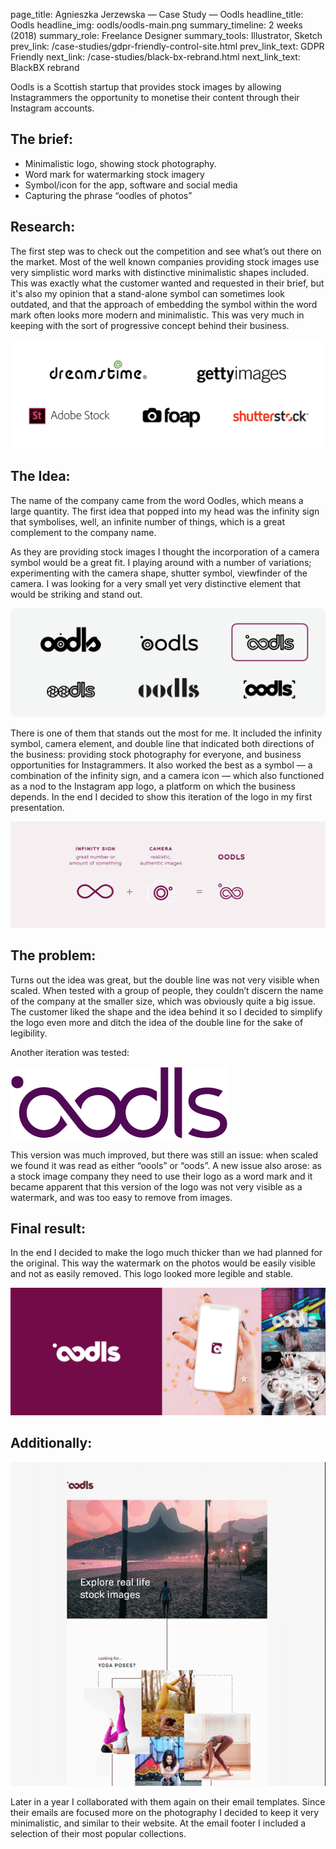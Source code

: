page_title: Agnieszka Jerzewska — Case Study — Oodls
headline_title: Oodls
headline_img: oodls/oodls-main.png
summary_timeline: 2 weeks (2018)
summary_role: Freelance Designer
summary_tools: Illustrator, Sketch
prev_link: /case-studies/gdpr-friendly-control-site.html
prev_link_text: GDPR Friendly
next_link: /case-studies/black-bx-rebrand.html
next_link_text: BlackBX rebrand

Oodls is a Scottish startup that provides stock images by allowing Instagrammers the opportunity to
monetise their content through their Instagram accounts.

## The brief:

* Minimalistic logo, showing stock photography. 
* Word mark for watermarking stock imagery
* Symbol/icon for the app, software and social media 
* Capturing the phrase “oodles of photos”

## Research:

The first step was to check out the competition and see what’s out there on the market. Most of the well known companies 
providing stock images use very simplistic word marks with distinctive minimalistic shapes included. 
This was exactly what the customer wanted and requested in their brief, but it's also my opinion that a stand-alone symbol
can sometimes look outdated, and that the approach of embedding the symbol within the word mark often looks more modern and minimalistic.
This was very much in keeping with the sort of progressive concept behind their business.

<div class="graphic standard" title="Logo research">
    <img src="/resources/img/case-studies/pages/oodls/oodls-inspi.png" 
    alt="Research into other branding, showing the logos of competitors Dreamstime, GettyImages, ShutterStock, foap and Adobe Stock"/>
</div>

## The Idea:

The name of the company came from the word Oodles, which means a large quantity. The first idea that popped into my head was 
the infinity sign that symbolises, well, an infinite number of things, which is a great complement to the company name.
 
As they are providing stock images I thought the incorporation of a camera symbol would be a great fit.
I playing around with a number of variations; experimenting with the camera shape, shutter symbol, viewfinder of the camera. I was 
looking for a very small yet very distinctive element that would be striking and stand out.

<div class="graphic standard">
    <img src="/resources/img/case-studies/pages/oodls/oodls-logo1.png" 
    alt="A number of logo variations incorporating a variety of camera and infinity symbol inspired aspects." />
</div>

There is one of them that stands out the most for me. It included the infinity symbol, camera element, 
and double line that indicated both directions of the business: providing stock photography for everyone, and business 
opportunities for Instagrammers. It also worked the best as a symbol &mdash; a combination of the infinity sign, 
and a camera icon &mdash; which also functioned as a nod to the Instagram app logo, a platform on which the business depends.
In the end I decided to show this iteration of the logo in my first presentation.

<div class="graphic ultrawide">
    <img src="/resources/img/case-studies/pages/oodls/oodls-logo2.png" 
    alt="A breakdown of the new logo proposal showing the combination of the infinity symbol with a simple pictograph of a camera to 
    produce the Oodls brand name." />
</div>

## The problem:

Turns out the idea was great, but the double line was not very visible when scaled.
When tested with a group of people, they couldn’t discern the name of the company at the
smaller size, which was obviously quite a big issue. The customer liked the
shape and the idea behind it so I decided to simplify the logo even more and
ditch the idea of the double line for the sake of legibility.

Another iteration was tested:

<div class="graphic-auto">
    <img src="/resources/img/case-studies/pages/oodls/oodls-logo3.png" 
    alt="A simplified version of the logo with the brand name written with a single stroke."/>
</div>

This version was much improved, but there was still an issue: when scaled we found it was read as either “oools” or “oods”. 
A new issue also arose: as a stock image company they need to use their logo as a word mark and it became apparent 
that this version of the logo was not very visible as a watermark, and was too easy to remove from images.

## Final result:

In the end I decided to make the logo much thicker than we had planned for the
original. This way the watermark on the photos would be easily visible and not as
easily removed. This logo looked more legible and stable.

<div class="graphic ultrawide">
    <img src="/resources/img/case-studies/pages/oodls/oodls-final.png" />
</div>


## Additionally:

<div class="graphic additional">
     <img src="/resources/img/case-studies/pages/oodls/oodls-email-scroll.gif" 
    alt="An animation showing the scrolling of the Oodls email template that shows off a selection of Instagram stock photograph." />
</div>

Later in a year I collaborated with them again on their email templates.
Since their emails are focused more on the photography I decided to keep it very minimalistic, and similar to their website. 
At the email footer I included a selection of their most popular collections.